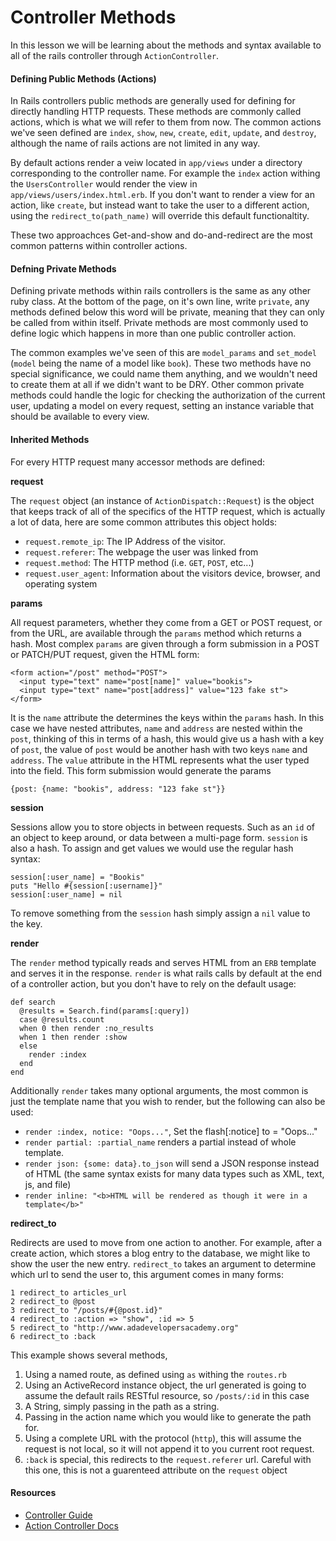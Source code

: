 # Controller Methods

In this lesson we will be learning about the methods and syntax available to all of the rails controller through `ActionController`.

#### Defining Public Methods (Actions)

In Rails controllers public methods are generally used for defining for directly handling HTTP requests. These methods are commonly called actions, which is what we will refer to them from now. The common actions we've seen defined are `index`, `show`, `new`, `create`, `edit`, `update`, and `destroy`, although the name of rails actions are not limited in any way.

By default actions render a veiw located in `app/views` under a directory corresponding to the controller name. For example the `index` action withing the `UsersController` would render the view in `app/views/users/index.html.erb`. If you don't want to render a view for an action, like `create`, but instead want to take the user to a different action, using the `redirect_to(path_name)` will override this default functionaltity. 

These two approachces Get-and-show and do-and-redirect are the most common patterns within controller actions.

#### Defning Private Methods

Defining private methods within rails controllers is the same as any other ruby class. At the bottom of the page, on it's own line, write `private`, any methods defined below this word will be private, meaning that they can only be called from within itself. Private methods are most commonly used to define logic which happens in more than one public controller action. 

The common examples we've seen of this are `model_params` and `set_model` (`model` being the name of a model like `book`). These two methods have no special significance, we could name them anything, and we wouldn't need to create them at all if we didn't want to be DRY. Other common private methods could handle the logic for checking the authorization of the current user, updating a model on every request, setting an instance variable that should be available to every view.

#### Inherited Methods

For every HTTP request many accessor methods are defined:

**request** 

The `request` object (an instance of `ActionDispatch::Request`) is the object that keeps track of all of the specifics of the HTTP request, which is actually a lot of data, here are some common attributes this object holds:

- `request.remote_ip`: The IP Address of the visitor.
- `request.referer`: The webpage the user was linked from
- `request.method`: The HTTP method (i.e. `GET`, `POST`, etc...)
- `request.user_agent`: Information about the visitors device, browser, and operating system

**params** 

All request parameters, whether they come from a GET or POST request, or from the URL, are available through the `params` method which returns a hash. Most complex `params` are given through a form submission in a POST or PATCH/PUT request, given the HTML form:

    <form action="/post" method="POST">
      <input type="text" name="post[name]" value="bookis">
      <input type="text" name="post[address]" value="123 fake st">
    </form>
    
It is the `name` attribute the determines the keys within the `params` hash. In this case we have nested attributes, `name` and `address` are nested within the `post`, thinking of this in terms of a hash, this would give us a hash with a key of `post`, the value of `post` would be another hash with two keys `name` and `address`. The `value` attribute in the HTML represents what the user typed into the field. This form submission would generate the params

    {post: {name: "bookis", address: "123 fake st"}}
    

**session**

Sessions allow you to store objects in between requests. Such as an `id` of an object to keep around, or data between a multi-page form. `session` is also a hash. To assign and get values we would use the regular hash syntax:

    session[:user_name] = "Bookis"
    puts "Hello #{session[:username]}"
    session[:user_name] = nil
    
To remove something from the `session` hash simply assign a `nil` value to the key.
    
**render**

The `render` method typically reads and serves HTML from an `ERB` template and serves it in the response. `render` is what rails calls by default at the end of a controller action, but you don't have to rely on the default usage:

    def search
      @results = Search.find(params[:query])
      case @results.count
      when 0 then render :no_results
      when 1 then render :show
      else
        render :index
      end
    end

Additionally `render` takes many optional arguments, the most common is just the template name that you wish to render, but the following can also be used:

- `render :index, notice: "Oops..."`, Set the flash[:notice] to = "Oops..."
- `render partial: :partial_name` renders a partial instead of whole template.
- `render json: {some: data}.to_json` will send a JSON response instead of HTML (the same syntax exists for many data types such as XML, text, js, and file)
- `render inline: "<b>HTML will be rendered as though it were in a template</b>"`


**redirect_to**

Redirects are used to move from one action to another. For example, after a create action, which stores a blog entry to the database, we might like to show the user the new entry. `redirect_to` takes an argument to determine which url to send the user to, this argument comes in many forms:

    1 redirect_to articles_url
    2 redirect_to @post
    3 redirect_to "/posts/#{@post.id}"
    4 redirect_to :action => "show", :id => 5
    5 redirect_to "http://www.adadevelopersacademy.org"
    6 redirect_to :back
    
This example shows several methods, 

1. Using a named route, as defined using `as` withing the `routes.rb`
2. Using an ActiveRecord instance object, the url generated is going to assume the default rails RESTful resource, so `/posts/:id` in this case
3. A String, simply passing in the path as a string.
4. Passing in the action name which you would like to generate the path for.
5. Using a complete URL with the protocol (`http`), this will assume the request is not local, so it will not append it to you current root request.
6. `:back` is special, this redirects to the `request.referer` url. Careful with this one, this is not a guarenteed attribute on the `request` object


#### Resources

- [Controller Guide](http://guides.rubyonrails.org/action_controller_overview.html)
- [Action Controller Docs](http://api.rubyonrails.org/classes/ActionController/Base.html)